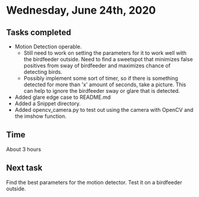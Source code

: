 # Wednesday, June 24th, 2020

## Tasks completed

* Motion Detection operable.
  * Still need to work on setting the parameters for it to work well with the birdfeeder outside. Need to find a sweetspot that minimizes false positives from sway of birdfeeder and maximizes chance of detecting birds. 
  * Possibly implement some sort of timer, so if there is something detected for more than 'x' amount of seconds, take a picture. This can help to ignore the birdfeeder sway or glare that is detected.
* Added glare edge case to README.md
* Added a Snippet directory.
* Added opencv_camera.py to test out using the camera with OpenCV and the imshow function.

## Time

About 3 hours

## Next task

Find the best parameters for the motion detector. Test it on a birdfeeder outside.
